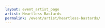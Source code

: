 ```yaml
---
layout: event_artist_page
artist: Heartless Bastards
permalink: /event/artist/heartless-bastards/
---
```



